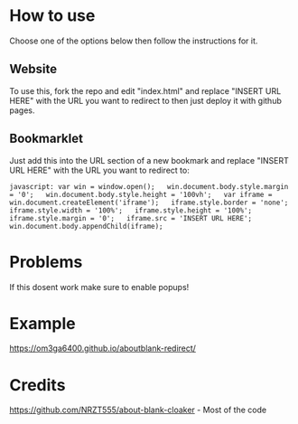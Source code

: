 # How to use
Choose one of the options below then follow the instructions for it.

## Website
To use this, fork the repo and edit "index.html" and replace "INSERT URL HERE" with the URL you want to redirect to then just deploy it with github pages.

## Bookmarklet
Just add this into the URL section of a new bookmark and replace "INSERT URL HERE" with the URL you want to redirect to:

```
javascript: var win = window.open();   win.document.body.style.margin = '0';   win.document.body.style.height = '100vh';   var iframe = win.document.createElement('iframe');   iframe.style.border = 'none';   iframe.style.width = '100%';   iframe.style.height = '100%';   iframe.style.margin = '0';   iframe.src = 'INSERT URL HERE';   win.document.body.appendChild(iframe);
```

# Problems
If this dosent work make sure to enable popups!

# Example
https://om3ga6400.github.io/aboutblank-redirect/

# Credits
https://github.com/NRZT555/about-blank-cloaker - Most of the code
